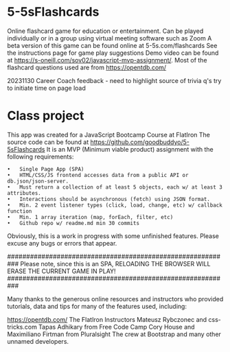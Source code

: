 
# 5-5sFlashcards
Online flashcard game for education or entertainment.
Can be played individually or in a group using virtual meeting software such as Zoom
A beta version of this game can be found online at 5-5s.com/flashcards
See the instructions page for game play suggestions
Demo video can be found at 
https://s-oneill.com/sov02/javascript-mvp-assignment/.
Most of the flashcard questions used are from https://opentdb.com/

20231130 Career Coach feedback - need to highlight source of trivia q's
try to initiate time on page load

# Class project
This app was created for a JavaScript Bootcamp Course at FlatIron
The source code can be found at https://github.com/goodbuddyo/5-5sFlashcards
It is an MVP (Minimum viable product) assignment with the following requirements:

	•	Single Page App (SPA)
	•	HTML/CSS/JS frontend accesses data from a public API or db.json/json-server.
	•	Must return a collection of at least 5 objects, each w/ at least 3 attributes.
	•	Interactions should be asynchronous (fetch) using JSON format. 
	•	Min. 2 event listener types (click, load, change, etc) w/ callback function
	•	Min. 1 array iteration (map, forEach, filter, etc)
	•	Github repo w/ readme.md min 30 commits

Obviously, this is a work in progress with some unfinished features. 
Please excuse any bugs or errors that appear. 

###########################################################
Please note, since this is an SPA, 
RELOADING THE BROWSER WILL ERASE THE CURRENT GAME IN PLAY!
###########################################################

Many thanks to the generous online resources and instructors who provided tutorials,
 data and tips for many of the features used, including:

https://opentdb.com/
The FlatIron Instructors
Mateusz Rybczonec and css-tricks.com
Tapas Adhikary from Free Code Camp
Cory House and Maximiliano Firtman from Pluralsight
The crew at Bootstrap
and many other unnamed developers.











